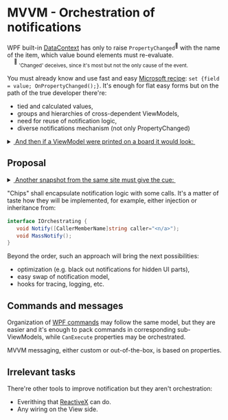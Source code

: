 # MVVM - Orchestration of notifications

WPF built-in [DataContext](https://learn.microsoft.com/dotnet/desktop/wpf/data/how-to-specify-the-binding-source) has only to raise `PropertyChanged`<sup>:raising_hand:</sup> with the name of the item, which value bound elements must re-evaluate.\
&nbsp;&nbsp;&nbsp;&nbsp;<sup>:raising_hand:</sup>&nbsp;<sub>'Changed' deceives, since it's most but not the only cause of the event.</sub>

You must already know and use fast and easy [Microsoft recipe](https://learn.microsoft.com/en-us/dotnet/desktop/wpf/data/how-to-implement-property-change-notification): `set {field = value; OnPropertyChanged();}`. It's enough for flat easy forms but on the path of the true developer there're:
+ tied and calculated values,
+ groups and hierarchies of cross-dependent ViewModels, 
+ need for reuse of notification logic,
+ diverse notifications mechanism (not only PropertyChanged)

<details>
<summary><ins>&nbsp;And then if a ViewModel were printed on a board it would look:&nbsp;</ins></summary></summary>
&nbsp;
   
![Spaghetti wires snapshot from bigmessowires.com/](../_rsc/images/bigmessowires.com_wired-circuit.jpg)\
(*Found on bigmessowires.com*)\
\________________________________________________________________________________________
</details>


## Proposal 

<details>
<summary><ins>&nbsp;Another snapshot from the same site must give the cue:&nbsp;</ins></summary></summary>
&nbsp;

![Order illustration of chips from bigmessowires.com/](../_rsc/images/bigmessowires.com_inegrated-circuit.jpg)

(*Found on bigmessowires.com*)\
\________________________________________________________________________________________
</details>

"Chips" shall encapsulate notification logic with some calls. It's a matter of taste how they will be implemented, for example, either injection or inheritance from:

```csharp
interface IOrchestrating {
   void Notify([CallerMemberName]string caller="<n/a>");
   void MassNotify();
}
```

Beyond the order, such an approach will bring the next possibilities:
+ optimization (e.g. black out notifications for hidden UI parts),
+ easy swap of notification model,
+ hooks for tracing, logging, etc.

## Commands and messages

Organization of [WPF commands](https://learn.microsoft.com/en-us/dotnet/desktop/wpf/advanced/commanding-overview) may follow the same model, but they are easier and it's enough to pack commands in corresponding sub-ViewModels, while `CanExecute` properties may be orchestrated.

MVVM messaging, either custom or out-of-the-box, is based on properties.

## Irrelevant tasks

There're other tools to improve notification but they aren't orchestration:

+ Everithing that [ReactiveX](https://reactivex.io/) can do.
+ Any wiring on the View side.

